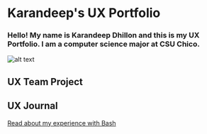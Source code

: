 # Karandeep's UX Portfolio
 ### Hello! My name is Karandeep Dhillon and this is my UX Portfolio. I am a computer science major at CSU Chico. 

![alt text](/assest/image.png)


## UX Team Project


## UX Journal

[Read about my experience with Bash](j01/)
